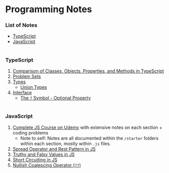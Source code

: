 # Programming Notes

### List of Notes
* [TypeScript](#typescript)
* [JavaScript](#javascript)

#

### TypeScript
1. [Comparison of Classes, Objects, Properties, and Methods in TypeScript](https://github.com/idosumit/programming-notes/blob/main/TypeScript/Classes%2C%20Objects%2C%20Properties%20%26%20Methods.md)
2. [Problem Sets](https://github.com/idosumit/programming-notes/blob/main/TypeScript/problem-sets.md)
3. [Types](https://github.com/idosumit/programming-notes/tree/main/TypeScript/Types)
   * [Union Types](https://github.com/idosumit/programming-notes/blob/main/TypeScript/Types/Union%20Types.md)
4. [Interface](https://github.com/idosumit/programming-notes/tree/main/TypeScript/Interface)
   * [The `?` Symbol - Optional Property](https://github.com/idosumit/programming-notes/blob/main/TypeScript/Interface/The%20%60%3F%60%20symbol%20-%20Optional%20Property.md)

#

### JavaScript
1. [Complete JS Course on Udemy](https://github.com/idosumit/complete-javascript-course) with extensive notes on each section + coding problems
   * Note to self: Notes are all documented within the `/starter` folders within each section, mostly within `.js` files.
2. [Spread Operator and Rest Pattern in JS](https://github.com/idosumit/programming-notes/blob/main/JavaScript/Spread%20Operator%20%26%20Rest%20Patters%20in%20JS.md)
3. [Truthy and Falsy Values in JS](https://github.com/idosumit/programming-notes/blob/main/JavaScript/Truthy%20and%20Falsy%20Values%20in%20JS.md)
4. [Short Circuiting in JS](https://github.com/idosumit/programming-notes/blob/main/JavaScript/Short%20Circuiting%20in%20JS.md)
5. [Nullish Coalescing Operator (`??`)](https://github.com/idosumit/programming-notes/blob/main/JavaScript/Nullish%20Coalescing%20Operator%20(%60%3F%3F%60).md)

